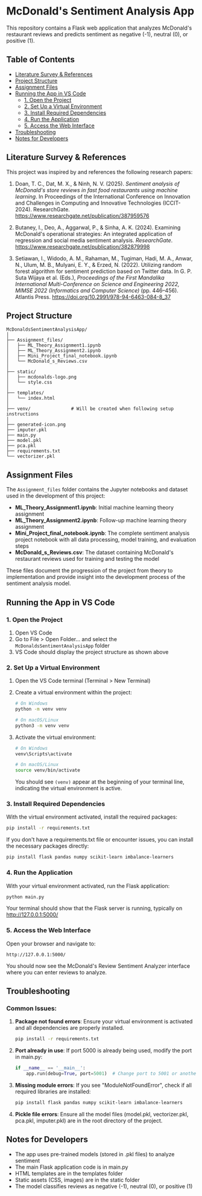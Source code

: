 # McDonald's Sentiment Analysis App

This repository contains a Flask web application that analyzes McDonald's restaurant reviews and predicts sentiment as negative (-1), neutral (0), or positive (1).

## Table of Contents
- [Literature Survey & References](#literature-survey--references)
- [Project Structure](#project-structure)
- [Assignment Files](#assignment-files)
- [Running the App in VS Code](#running-the-app-in-vs-code)
  - [1. Open the Project](#1-open-the-project)
  - [2. Set Up a Virtual Environment](#2-set-up-a-virtual-environment)
  - [3. Install Required Dependencies](#3-install-required-dependencies)
  - [4. Run the Application](#4-run-the-application)
  - [5. Access the Web Interface](#5-access-the-web-interface)
- [Troubleshooting](#troubleshooting)
- [Notes for Developers](#notes-for-developers)

## Literature Survey & References

This project was inspired by and references the following research papers:

1. Doan, T. C., Dat, M. X., & Ninh, N. V. (2025). *Sentiment analysis of McDonald's store reviews in fast food restaurants using machine learning*. In Proceedings of the International Conference on Innovation and Challenges in Computing and Innovative Technologies (ICCIT-2024). ResearchGate. https://www.researchgate.net/publication/387959576

2. Butaney, I., Deo, A., Aggarwal, P., & Sinha, A. K. (2024). Examining McDonald's operational strategies: An integrated application of regression and social media sentiment analysis. *ResearchGate*. https://www.researchgate.net/publication/382879998

3. Setiawan, I., Widodo, A. M., Rahaman, M., Tugiman, Hadi, M. A., Anwar, N., Ulum, M. B., Mulyani, E. Y., & Erzed, N. (2022). Utilizing random forest algorithm for sentiment prediction based on Twitter data. In G. P. Suta Wijaya et al. (Eds.), *Proceedings of the First Mandalika International Multi-Conference on Science and Engineering 2022, MIMSE 2022 (Informatics and Computer Science)* (pp. 446–456). Atlantis Press. https://doi.org/10.2991/978-94-6463-084-8_37

## Project Structure

```
McDonaldsSentimentAnalysisApp/
│
├── Assignment_files/
│   ├── ML_Theory_Assignment1.ipynb
│   ├── ML_Theory_Assignment2.ipynb
│   ├── Mini_Project_final_notebook.ipynb
│   └── McDonald_s_Reviews.csv
│
├── static/
│   ├── mcdonalds-logo.png
│   └── style.css
│
├── templates/
│   └── index.html
│
├── venv/               # Will be created when following setup instructions
│
├── generated-icon.png
├── imputer.pkl
├── main.py
├── model.pkl
├── pca.pkl
├── requirements.txt
└── vectorizer.pkl
```

## Assignment Files

The `Assignment_files` folder contains the Jupyter notebooks and dataset used in the development of this project:

- **ML_Theory_Assignment1.ipynb**: Initial machine learning theory assignment
- **ML_Theory_Assignment2.ipynb**: Follow-up machine learning theory assignment
- **Mini_Project_final_notebook.ipynb**: The complete sentiment analysis project notebook with all data processing, model training, and evaluation steps
- **McDonald_s_Reviews.csv**: The dataset containing McDonald's restaurant reviews used for training and testing the model

These files document the progression of the project from theory to implementation and provide insight into the development process of the sentiment analysis model.

## Running the App in VS Code

### 1. Open the Project

1. Open VS Code
2. Go to File > Open Folder... and select the `McDonaldsSentimentAnalysisApp` folder
3. VS Code should display the project structure as shown above

### 2. Set Up a Virtual Environment

1. Open the VS Code terminal (Terminal > New Terminal)

2. Create a virtual environment within the project:
   ```bash
   # On Windows
   python -m venv venv

   # On macOS/Linux
   python3 -m venv venv
   ```

3. Activate the virtual environment:
   ```bash
   # On Windows
   venv\Scripts\activate

   # On macOS/Linux
   source venv/bin/activate
   ```
   
   You should see `(venv)` appear at the beginning of your terminal line, indicating the virtual environment is active.

### 3. Install Required Dependencies

With the virtual environment activated, install the required packages:

```bash
pip install -r requirements.txt
```

If you don't have a requirements.txt file or encounter issues, you can install the necessary packages directly:

```bash
pip install flask pandas numpy scikit-learn imbalance-learners
```

### 4. Run the Application

With your virtual environment activated, run the Flask application:

```bash
python main.py
```

Your terminal should show that the Flask server is running, typically on http://127.0.0.1:5000/

### 5. Access the Web Interface

Open your browser and navigate to:
```
http://127.0.0.1:5000/
```

You should now see the McDonald's Review Sentiment Analyzer interface where you can enter reviews to analyze.

## Troubleshooting

### Common Issues:

1. **Package not found errors**: 
   Ensure your virtual environment is activated and all dependencies are properly installed.
   ```bash
   pip install -r requirements.txt
   ```

2. **Port already in use**: 
   If port 5000 is already being used, modify the port in main.py:
   ```python
   if __name__ == '__main__':
       app.run(debug=True, port=5001)  # Change port to 5001 or another free port
   ```

3. **Missing module errors**:
   If you see "ModuleNotFoundError", check if all required libraries are installed:
   ```bash
   pip install flask pandas numpy scikit-learn imbalance-learners
   ```

4. **Pickle file errors**:
   Ensure all the model files (model.pkl, vectorizer.pkl, pca.pkl, imputer.pkl) are in the root directory of the project.

## Notes for Developers

- The app uses pre-trained models (stored in .pkl files) to analyze sentiment
- The main Flask application code is in main.py
- HTML templates are in the templates folder
- Static assets (CSS, images) are in the static folder
- The model classifies reviews as negative (-1), neutral (0), or positive (1)
